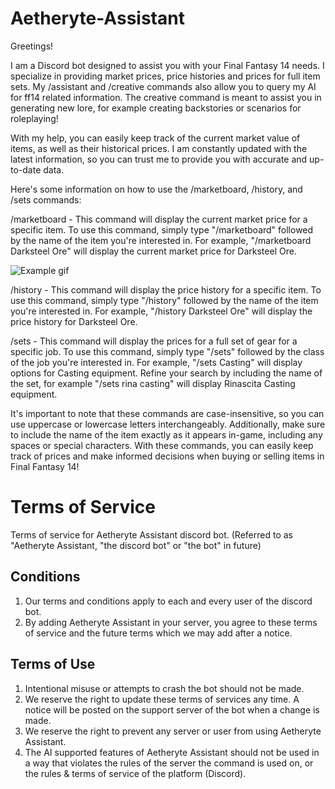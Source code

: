 # Aetheryte-Assistant

Greetings!

I am a Discord bot designed to assist you with your Final Fantasy 14 needs. I specialize in providing market prices, price histories and prices for full item sets. My /assistant and /creative commands also allow you to query my AI for ff14 related information. The creative command is meant to assist you in generating new lore, for example creating backstories or scenarios for roleplaying!

With my help, you can easily keep track of the current market value of items, as well as their historical prices. I am constantly updated with the latest information, so you can trust me to provide you with accurate and up-to-date data.

Here's some information on how to use the /marketboard, /history, and /sets commands:

/marketboard  - This command will display the current market price for a specific item. To use this command, simply type "/marketboard" followed by the name of the item you're interested in. For example, "/marketboard Darksteel Ore" will display the current market price for Darksteel Ore.

![Example gif](https://github.com/Juha686/Aetheryte-Assistant/assets/57060909/b00cd16c-4a5e-4111-a067-5493dcdc99eb)

/history  - This command will display the price history for a specific item. To use this command, simply type "/history" followed by the name of the item you're interested in. For example, "/history Darksteel Ore" will display the price history for Darksteel Ore.

/sets  - This command will display the prices for a full set of gear for a specific job. To use this command, simply type "/sets" followed by the class of the job you're interested in. For example, "/sets Casting" will display options for Casting equipment. Refine your search by including the name of the set, for example "/sets rina casting" will display Rinascita Casting equipment.

It's important to note that these commands are case-insensitive, so you can use uppercase or lowercase letters interchangeably. Additionally, make sure to include the name of the item exactly as it appears in-game, including any spaces or special characters. With these commands, you can easily keep track of prices and make informed decisions when buying or selling items in Final Fantasy 14!

# Terms of Service

Terms of service for Aetheryte Assistant discord bot. (Referred to as "Aetheryte Assistant, "the discord bot" or "the bot" in future)

## Conditions

1. Our terms and conditions apply to each and every user of the discord bot.
2. By adding Aetheryte Assistant in your server, you agree to these terms of service and the future terms which we may add after a notice.

## Terms of Use

1. Intentional misuse or attempts to crash the bot should not be made.
2. We reserve the right to update these terms of services any time. A notice will be posted on the support server of the bot when a change is made.
3. We reserve the right to prevent any server or user from using Aetheryte Assistant.
4. The AI supported features of Aetheryte Assistant should not be used in a way that violates the rules of the server the command is used on, or the rules & terms of service of the platform (Discord).
